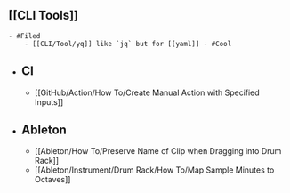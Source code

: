 ## [[CLI Tools]]
	- #Filed
		- [[CLI/Tool/yq]] like `jq` but for [[yaml]] - #Cool
- ## CI
	- [[GitHub/Action/How To/Create Manual Action with Specified Inputs]]
- ## Ableton
	- [[Ableton/How To/Preserve Name of Clip when Dragging into Drum Rack]]
	- [[Ableton/Instrument/Drum Rack/How To/Map Sample Minutes to Octaves]]